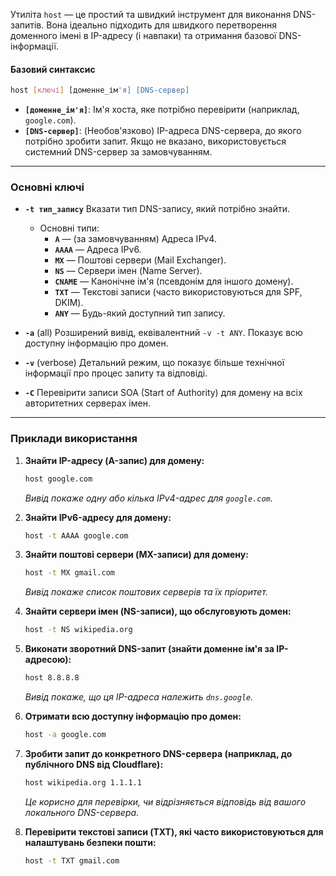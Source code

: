 Утиліта `host` — це простий та швидкий інструмент для виконання DNS-запитів. Вона ідеально підходить для швидкого перетворення доменного імені в IP-адресу (і навпаки) та отримання базової DNS-інформації.

#### **Базовий синтаксис**

```bash
host [ключі] [доменне_ім'я] [DNS-сервер]
```

*   **`[доменне_ім'я]`**: Ім'я хоста, яке потрібно перевірити (наприклад, `google.com`).
*   **`[DNS-сервер]`**: (Необов'язково) IP-адреса DNS-сервера, до якого потрібно зробити запит. Якщо не вказано, використовується системний DNS-сервер за замовчуванням.

---

### **Основні ключі**

*   **`-t тип_запису`**
    Вказати тип DNS-запису, який потрібно знайти.
    *   Основні типи:
        *   **`A`** — (за замовчуванням) Адреса IPv4.
        *   **`AAAA`** — Адреса IPv6.
        *   **`MX`** — Поштові сервери (Mail Exchanger).
        *   **`NS`** — Сервери імен (Name Server).
        *   **`CNAME`** — Канонічне ім'я (псевдонім для іншого домену).
        *   **`TXT`** — Текстові записи (часто використовуються для SPF, DKIM).
        *   **`ANY`** — Будь-який доступний тип запису.

*   **`-a`** (all)
    Розширений вивід, еквівалентний `-v -t ANY`. Показує всю доступну інформацію про домен.

*   **`-v`** (verbose)
    Детальний режим, що показує більше технічної інформації про процес запиту та відповіді.

*   **`-C`**
    Перевірити записи SOA (Start of Authority) для домену на всіх авторитетних серверах імен.

---

### **Приклади використання**

1.  **Знайти IP-адресу (A-запис) для домену:**
    ```bash
    host google.com
    ```
    *Вивід покаже одну або кілька IPv4-адрес для `google.com`.*

2.  **Знайти IPv6-адресу для домену:**
    ```bash
    host -t AAAA google.com
    ```

3.  **Знайти поштові сервери (MX-записи) для домену:**
    ```bash
    host -t MX gmail.com
    ```
    *Вивід покаже список поштових серверів та їх пріоритет.*

4.  **Знайти сервери імен (NS-записи), що обслуговують домен:**
    ```bash
    host -t NS wikipedia.org
    ```

5.  **Виконати зворотний DNS-запит (знайти доменне ім'я за IP-адресою):**
    ```bash
    host 8.8.8.8
    ```
    *Вивід покаже, що ця IP-адреса належить `dns.google`.*

6.  **Отримати всю доступну інформацію про домен:**
    ```bash
    host -a google.com
    ```

7.  **Зробити запит до конкретного DNS-сервера (наприклад, до публічного DNS від Cloudflare):**
    ```bash
    host wikipedia.org 1.1.1.1
    ```
    *Це корисно для перевірки, чи відрізняється відповідь від вашого локального DNS-сервера.*

8.  **Перевірити текстові записи (TXT), які часто використовуються для налаштувань безпеки пошти:**
    ```bash
    host -t TXT gmail.com
    ```
